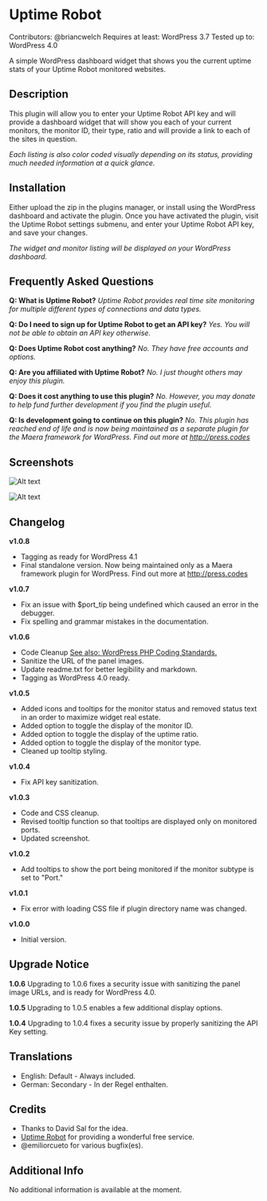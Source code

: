 # Uptime Robot #
Contributors: @briancwelch
Requires at least: WordPress 3.7
Tested up to: WordPress 4.0


A simple WordPress dashboard widget that shows you the current uptime stats of your Uptime Robot monitored websites.

## Description ##
This plugin will allow you to enter your Uptime Robot API key and will provide a dashboard widget that will show you each of your current monitors, the monitor ID, their type, ratio and will provide a link to each of the sites in question.

*Each listing is also color coded visually depending on its status, providing much needed information at a quick glance.*


## Installation ##
Either upload the zip in the plugins manager, or install using the WordPress dashboard and activate the plugin.
Once you have activated the plugin, visit the Uptime Robot settings submenu, and enter your Uptime Robot API key, and save your changes.

*The widget and monitor listing will be displayed on your WordPress dashboard.*


## Frequently Asked Questions ##
**Q: What is Uptime Robot?**
*Uptime Robot provides real time site monitoring for multiple different types of connections and data types.*

**Q: Do I need to sign up for Uptime Robot to get an API key?**
*Yes.  You will not be able to obtain an API key otherwise.*

**Q: Does Uptime Robot cost anything?**
*No.  They have free accounts and options.*

**Q: Are you affiliated with Uptime Robot?**
*No.  I just thought others may enjoy this plugin.*

**Q: Does it cost anything to use this plugin?**
*No.  However, you may donate to help fund further development if you find the plugin useful.*

**Q: Is development going to continue on this plugin?**
*No.  This plugin has reached end of life and is now being maintained as a separate plugin for the Maera framework for WordPress.  Find out more at http://press.codes*


## Screenshots ##
![Alt text](https://github.com/briancwelch/uptime_robot/blob/screenshots/screenshot-1.png?raw=true "Dashboard Widget")

![Alt text](https://github.com/briancwelch/uptime_robot/blob/screenshots/screenshot-2.png?raw=true "Settings")


## Changelog ##
**v1.0.8**
- Tagging as ready for WordPress 4.1
- Final standalone version.  Now being maintained only as a Maera framework plugin for WordPress.  Find out more at http://press.codes

**v1.0.7**
- Fix an issue with $port_tip being undefined which caused an error in the debugger.
- Fix spelling and grammar mistakes in the documentation.

**v1.0.6**
- Code Cleanup [See also: WordPress PHP Coding Standards.](http://make.wordpress.org/core/handbook/coding-standards/php/)
- Sanitize the URL of the panel images.
- Update readme.txt for better legibility and markdown.
- Tagging as WordPress 4.0 ready.

**v1.0.5**
- Added icons and tooltips for the monitor status and removed status text in an order to maximize widget real estate.
- Added option to toggle the display of the monitor ID.
- Added option to toggle the display of the uptime ratio.
- Added option to toggle the display of the monitor type.
- Cleaned up tooltip styling.

**v1.0.4**
- Fix API key sanitization.

**v1.0.3**
- Code and CSS cleanup.  
- Revised tooltip function so that tooltips are displayed only on monitored ports.  
- Updated screenshot.

**v1.0.2**
- Add tooltips to show the port being monitored if the monitor subtype is set to "Port."

**v1.0.1**
- Fix error with loading CSS file if plugin directory name was changed.

**v1.0.0**
- Initial version.


## Upgrade Notice ##
**1.0.6**
Upgrading to 1.0.6 fixes a security issue with sanitizing the panel image URLs, and is ready for WordPress 4.0.

**1.0.5**
Upgrading to 1.0.5 enables a few additional display options.

**1.0.4**
Upgrading to 1.0.4 fixes a security issue by properly sanitizing the API Key setting.


## Translations ##
* English: Default - Always included.
* German: Secondary - In der Regel enthalten.


## Credits ##
* Thanks to David Sal for the idea.
* [Uptime Robot](http://www.uptimerobot.com/) for providing a wonderful free service.
* @emiliorcueto for various bugfix(es).


## Additional Info ##
No additional information is available at the moment.